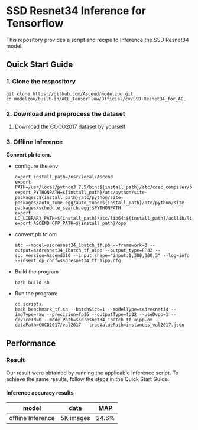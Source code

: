 

# SSD Resnet34 Inference for Tensorflow 

This repository provides a script and recipe to Inference the SSD Resnet34 model.

## Quick Start Guide

### 1. Clone the respository

```shell
git clone https://github.com/Ascend/modelzoo.git
cd modelzoo/built-in/ACL_TensorFlow/Official/cv/SSD-Resnet34_for_ACL
```

### 2. Download and preprocess the dataset

1. Download the COCO2017 dataset by yourself

 

### 3. Offline Inference

**Convert pb to om.**

- configure the env

  ```
  export install_path=/usr/local/Ascend
  export PATH=/usr/local/python3.7.5/bin:${install_path}/atc/ccec_compiler/bin:${install_path}/atc/bin:$PATH
  export PYTHONPATH=${install_path}/atc/python/site-packages:${install_path}/atc/python/site-packages/auto_tune.egg/auto_tune:${install_path}/atc/python/site-packages/schedule_search.egg:$PYTHONPATH
  export LD_LIBRARY_PATH=${install_path}/atc/lib64:${install_path}/acllib/lib64:$LD_LIBRARY_PATH
  export ASCEND_OPP_PATH=${install_path}/opp
  ```

- convert pb to om

  ```
  atc --model=ssdresnet34_1batch_tf.pb --framework=3 --output=ssdresnet34_1batch_tf_aipp --output_type=FP32 --soc_version=Ascend310 --input_shape="input:1,300,300,3" --log=info --insert_op_conf=ssdresnet34_tf_aipp.cfg
  ```

- Build the program

  ```
  bash build.sh
  ```

- Run the program:

  ```
  cd scripts
  bash benchmark_tf.sh --batchSize=1 --modelType=ssdresnet34 --imgType=raw --precision=fp16 --outputType=fp32 --useDvpp=1 --deviceId=0 --modelPath=ssdresnet34_1batch_tf_aipp.om --dataPath=COCO2017/val2017 --trueValuePath=instances_val2017.json
  ```



## Performance

### Result

Our result were obtained by running the applicable inference script. To achieve the same results, follow the steps in the Quick Start Guide.

#### Inference accuracy results

|       model       | **data**  |  MAP  |
| :---------------: | :-------: | :---: |
| offline Inference | 5K images | 24.6% |

